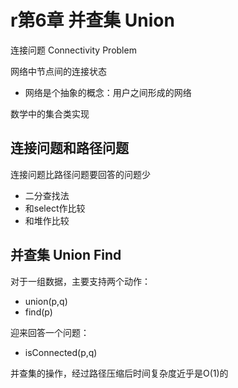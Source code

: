 # r第6章 并查集 Union

连接问题 Connectivity Problem

网络中节点间的连接状态

- 网络是个抽象的概念：用户之间形成的网络

数学中的集合类实现



## 连接问题和路径问题

连接问题比路径问题要回答的问题少

- 二分查找法
- 和select作比较
- 和堆作比较



## 并查集 Union Find

对于一组数据，主要支持两个动作：

- union(p,q)
- find(p)

迎来回答一个问题：

- isConnected(p,q)



并查集的操作，经过路径压缩后时间复杂度近乎是O(1)的

